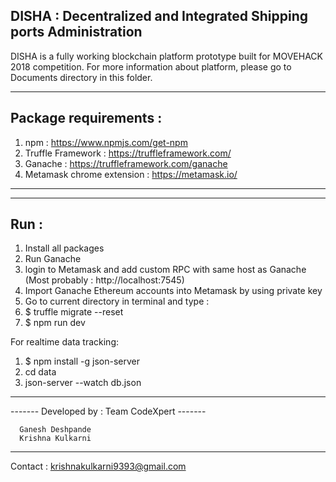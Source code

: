 ## DISHA : Decentralized and Integrated Shipping ports Administration

DISHA is a fully working blockchain platform prototype built for MOVEHACK 2018 competition. For more information about platform, please go to Documents directory in this folder.


-------------------------------------------------------
## Package requirements :

1. npm : https://www.npmjs.com/get-npm
2. Truffle Framework : https://truffleframework.com/
3. Ganache : https://truffleframework.com/ganache
4. Metamask chrome extension : https://metamask.io/
-------------------------------------------------------

-------------------------------------------------------
## Run :

1. Install all packages
2. Run Ganache
3. login to Metamask and add custom RPC with same host as Ganache (Most probably : http://localhost:7545)
4. Import Ganache Ethereum accounts into Metamask by using private key
4. Go to current directory in terminal and type :
5. $ truffle migrate --reset
6. $ npm run dev

For realtime data tracking:
1. $ npm install -g json-server
2. cd data
3. json-server --watch db.json

-------------------------------------------------------

------- Developed by : Team CodeXpert -------

      Ganesh Deshpande
      Krishna Kulkarni
----------------------------

Contact : krishnakulkarni9393@gmail.com
